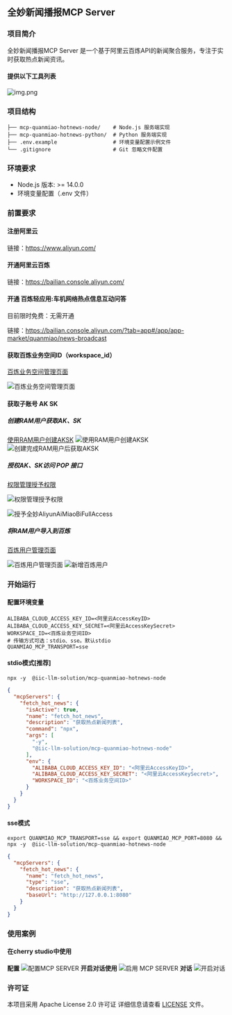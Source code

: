 ## 全妙新闻播报MCP Server

### 项目简介

全妙新闻播报MCP Server 是一个基于阿里云百炼API的新闻聚合服务，专注于实时获取热点新闻资讯。

#### 提供以下工具列表

![img.png](images/list_tools.png)

### 项目结构

```
├── mcp-quanmiao-hotnews-node/    # Node.js 服务端实现
├── mcp-quanmiao-hotnews-python/  # Python 服务端实现
├── .env.example                  # 环境变量配置示例文件
└── .gitignore                    # Git 忽略文件配置
```

### 环境要求

- Node.js 版本: >= 14.0.0
- 环境变量配置（.env 文件）

### 前置要求

#### 注册阿里云

链接：https://www.aliyun.com/

#### 开通阿里云百炼

链接：https://bailian.console.aliyun.com/

#### 开通 百炼轻应用:车机网络热点信息互动问答

目前限时免费：无需开通

链接：https://bailian.console.aliyun.com/?tab=app#/app/app-market/quanmiao/news-broadcast

#### 获取百炼业务空间ID（workspace_id）

[百炼业务空间管理页面](https://bailian.console.aliyun.com/?tab=globalset#/efm/business_management?agentName=&pageNo=1&z_type_=%7B%22pageNo%22%3A%22num%22%7D)

![百炼业务空间管理页面](./images/workspace_manager.png)

#### 获取子账号 AK SK

##### 创建RAM用户获取AK、SK

[使用RAM用户创建AKSK](https://ram.console.aliyun.com/users/create)
![使用RAM用户创建AKSK](./images/create_ram_user_for_bailian.png)
![创建完成RAM用户后获取AKSK](./images/after_create_ram_user.png)

##### 授权AK、SK访问 POP 接口

[权限管理授予权限](https://ram.console.aliyun.com/users/detail?userId=<新创建的RAM账号ID>&activeTab=PermissionList)

![权限管理授予权限](./images/grant_pop_permission.png)

![授予全妙AliyunAiMiaoBiFullAccess](./images/grant_quanmiao_full_access.png)

##### 将RAM用户导入到百炼

[百炼用户管理页面](https://bailian.console.aliyun.com/?tab=globalset#/user_management/user_management?keywords=&pageNo=1&z_type_=%7B%22pageNo%22%3A%22num%22%7D)

![百炼用户管理页面](./images/bailian_user_manager.png)
![新增百炼用户](./images/bailian_add_user.png)

### 开始运行

#### 配置环境变量

```
ALIBABA_CLOUD_ACCESS_KEY_ID=<阿里云AccessKeyID>
ALIBABA_CLOUD_ACCESS_KEY_SECRET=<阿里云AccessKeySecret>
WORKSPACE_ID=<百炼业务空间ID>
# 传输方式可选：stdio、sse。默认stdio
QUANMIAO_MCP_TRANSPORT=sse
```

#### stdio模式[推荐]

```shell
npx -y  @iic-llm-solution/mcp-quanmiao-hotnews-node
```

```json
{
  "mcpServers": {
    "fetch_hot_news": {
      "isActive": true,
      "name": "fetch_hot_news",
      "description": "获取热点新闻列表",
      "command": "npx",
      "args": [
        "-y",
        "@iic-llm-solution/mcp-quanmiao-hotnews-node"
      ],
      "env": {
        "ALIBABA_CLOUD_ACCESS_KEY_ID": "<阿里云AccessKeyID>",
        "ALIBABA_CLOUD_ACCESS_KEY_SECRET": "<阿里云AccessKeySecret>",
        "WORKSPACE_ID": "<百炼业务空间ID>"
      }
    }
  }
}
```

#### sse模式

```shell
export QUANMIAO_MCP_TRANSPORT=sse && export QUANMIAO_MCP_PORT=8080 &&  npx -y  @iic-llm-solution/mcp-quanmiao-hotnews-node
```

```json
{
  "mcpServers": {
    "fetch_hot_news": {
      "name": "fetch_hot_news",
      "type": "sse",
      "description": "获取热点新闻列表",
      "baseUrl": "http://127.0.0.1:8080"
    }
  }
}
```

### 使用案例

#### 在cherry studio中使用

**配置**
![配置MCP SERVER](images/cherry_studio_example.png)
**开启对话使用**
![启用 MCP SERVER](images/cherry_studio_use.png)
**对话**
![开启对话](images/cherry_studio_dialogue.png)

### 许可证

本项目采用 Apache License 2.0 许可证
详细信息请查看 [LICENSE](./LICENSE) 文件。